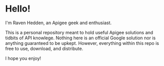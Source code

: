 # Hello!

I'm Raven Hedden, an Apigee geek and enthusiast.

This is a personal repository meant to hold useful Apigee solutions and tidbits of API knowlege. Nothing here is an official Google solution nor is anything guaranteed to be upkept. However, everything within this repo is free to use, download, and distribute.

I hope you enjoy!
